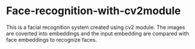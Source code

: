 # Face-recognition-with-cv2module

This is a facial recognition system created using cv2 module. The images are coverted into embeddings and the input embedding are compared with 
face embeddings to recognize faces.
